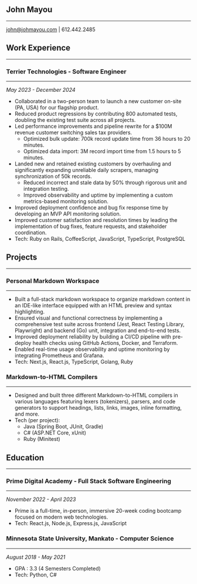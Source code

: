 ## John Mayou

---

john@johmayou.com | 612.442.2485

## Work Experience

---

### Terrier Technologies - Software Engineer

---

_May 2023 - December 2024_

- Collaborated in a two-person team to launch a new customer on-site (PA, USA) for our flagship product.
- Reduced product regressions by contributing 800 automated tests, doubling the existing test suite across all projects.
- Led performance improvements and pipeline rewrite for a $100M revenue customer switching sales tax providers.
  - Optimized bulk update: 700k record update time from 36 hours to 20 minutes.
  - Optimized data import: 3M record import time from 1.5 hours to 5 minutes.
- Landed new and retained existing customers by overhauling and significantly expanding unreliable daily scrapers, managing synchronization of 50k records.
  - Reduced incorrect and stale data by 50% through rigorous unit and integration testing.
  - Improved observability and uptime by implementing a custom metrics-based monitoring solution.
- Improved deployment confidence and bug fix response time by developing an MVP API monitoring solution.
- Improved customer satisfaction and resolution times by leading the implementation of bug fixes, feature requests, and stakeholder coordination.
- Tech: Ruby on Rails, CoffeeScript, JavaScript, TypeScript, PostgreSQL

## Projects

---

### Personal Markdown Workspace

---

- Built a full-stack markdown workspace to organize markdown content in an IDE-like interface equipped with an HTML preview and syntax highlighting.
- Ensured visual and functional correctness by implementing a comprehensive test suite across frontend (Jest, React Testing Library, Playwright) and backend (Go) unit, integration and end-to-end tests.
- Improved deployment reliability by building a CI/CD pipeline with pre-deploy health checks using GitHub Actions, Docker, and Terraform.
- Enabled real-time usage observability and uptime monitoring by integrating Prometheus and Grafana.
- Tech: Next.js, React.js, TypeScript, Golang, Ruby

### Markdown-to-HTML Compilers

---

- Designed and built three different Markdown-to-HTML compilers in various languages featuring lexers (tokenizers), parsers, and code generators to support headings, lists, links, images, inline formatting, and more.
- Tech (per project):
  - Java (Spring Boot, JUnit, Gradle)
  - C# (ASP.NET Core, xUnit)
  - Ruby (Minitest)

## Education

---

### Prime Digital Academy - Full Stack Software Engineering

---

_November 2022 - April 2023_

- Prime is a full-time, in-person, immersive 20-week coding bootcamp focused on modern web technologies.
- Tech: React.js, Node.js, Express.js, JavaScript

### Minnesota State University, Mankato - Computer Science

---

_August 2018 - May 2021_

- GPA : 3.3 (4 Semesters Completed)
- Tech: Python, C#
